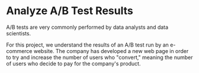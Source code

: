 # Analyze A/B Test Results

A/B tests are very commonly performed by data analysts and data scientists. <br>

For this project, we understand the results of an A/B test run by an e-commerce website. The company has developed a new web page in order to try and increase the number of users who "convert," meaning the number of users who decide to pay for the company's product.